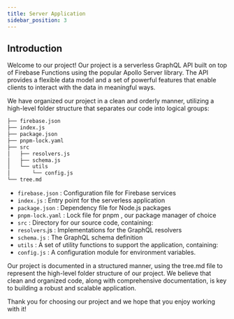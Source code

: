 ```yaml
---
title: Server Application
sidebar_position: 3
---
```


## Introduction

Welcome to our project! Our project is a serverless GraphQL API built on top of Firebase Functions using the popular Apollo Server library. The API provides a flexible data model and a set of powerful features that enable clients to interact with the data in meaningful ways.

We have organized our project in a clean and orderly manner, utilizing a high-level folder structure that separates our code into logical groups:

```bash
├── firebase.json
├── index.js
├── package.json
├── pnpm-lock.yaml
├── src
│   ├── resolvers.js
│   ├── schema.js
│   └── utils
│       └── config.js
└── tree.md

```

- `firebase.json` : Configuration file for Firebase services
- `index.js` : Entry point for the serverless application
- `package.json` : Dependency file for Node.js packages
- `pnpm-lock.yaml` : Lock file for pnpm , our package manager of choice
- `src` : Directory for our source code, containing:
- `resolvers`.js : Implementations for the GraphQL resolvers
- `schema.js` : The GraphQL schema definition
- `utils` : A set of utility functions to support the application, containing:
- `config.js` : A configuration module for environment variables.

Our project is documented in a structured manner, using the tree.md file to represent the high-level folder structure of our project. We believe that clean and organized code, along with comprehensive documentation, is key to building a robust and scalable application.

Thank you for choosing our project and we hope that you enjoy working with it!

